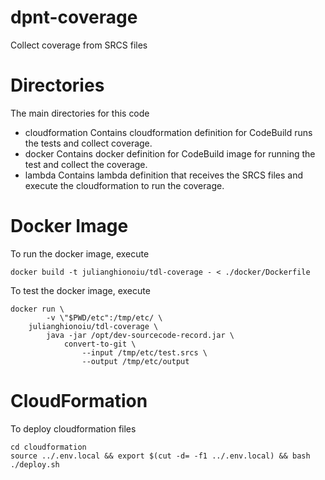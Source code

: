 # dpnt-coverage
Collect coverage from SRCS files

# Directories
The main directories for this code

- cloudformation
  Contains cloudformation definition for CodeBuild runs the tests and collect coverage.
- docker
  Contains docker definition for CodeBuild image for running the test and collect the coverage.
- lambda
  Contains lambda definition that receives the SRCS files and execute the cloudformation to run the coverage.

# Docker Image

To run the docker image, execute

```
docker build -t julianghionoiu/tdl-coverage - < ./docker/Dockerfile
```

To test the docker image, execute

```
docker run \
        -v \"$PWD/etc":/tmp/etc/ \
    julianghionoiu/tdl-coverage \
        java -jar /opt/dev-sourcecode-record.jar \
            convert-to-git \
                --input /tmp/etc/test.srcs \
                --output /tmp/etc/output
```


# CloudFormation

To deploy cloudformation files

```
cd cloudformation
source ../.env.local && export $(cut -d= -f1 ../.env.local) && bash ./deploy.sh
```
